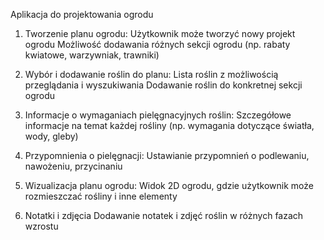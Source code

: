 
Aplikacja do projektowania ogrodu

1. Tworzenie planu ogrodu:
Użytkownik może tworzyć nowy projekt ogrodu
Możliwość dodawania różnych sekcji ogrodu (np. rabaty kwiatowe, warzywniak, trawniki)

2. Wybór i dodawanie roślin do planu:
Lista roślin z możliwością przeglądania i wyszukiwania
Dodawanie roślin do konkretnej sekcji ogrodu

3. Informacje o wymaganiach pielęgnacyjnych roślin:
Szczegółowe informacje na temat każdej rośliny (np. wymagania dotyczące światła, wody, gleby)

4. Przypomnienia o pielęgnacji:
Ustawianie przypomnień o podlewaniu, nawożeniu, przycinaniu

5. Wizualizacja planu ogrodu:
Widok 2D ogrodu, gdzie użytkownik może rozmieszczać rośliny i inne elementy

6. Notatki i zdjęcia
Dodawanie notatek i zdjęć roślin w różnych fazach wzrostu